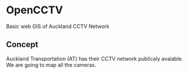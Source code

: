# OpenCCTV
Basic web GIS of Auckland CCTV Network

## Concept
Auckland Transportation (AT) has their CCTV network publicaly avaiable. We are going to map all the cameras.
